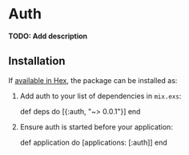 # Auth

**TODO: Add description**

## Installation

If [available in Hex](https://hex.pm/docs/publish), the package can be installed as:

  1. Add auth to your list of dependencies in `mix.exs`:

        def deps do
          [{:auth, "~> 0.0.1"}]
        end

  2. Ensure auth is started before your application:

        def application do
          [applications: [:auth]]
        end


